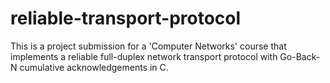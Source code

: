 # reliable-transport-protocol

This is a project submission for a 'Computer Networks' course that implements a reliable full-duplex network transport protocol with Go-Back-N cumulative acknowledgements in C.
